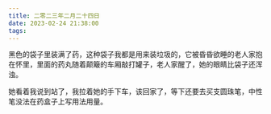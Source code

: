 ```yaml
---
title: 二零二三年二月二十四日
date: 2023-02-24 21:38:00
tags:
---
```


黑色的袋子里装满了药，这种袋子我都是用来装垃圾的，它被昏昏欲睡的老人家抱在怀里，里面的药丸随着颠簸的车厢敲打罐子，老人家醒了，她的眼睛比袋子还浑浊。

她看着我说到站了，我拉着她的手下车，该回家了，等下还要去买支圆珠笔，中性笔没法在药盒子上写用法用量。
